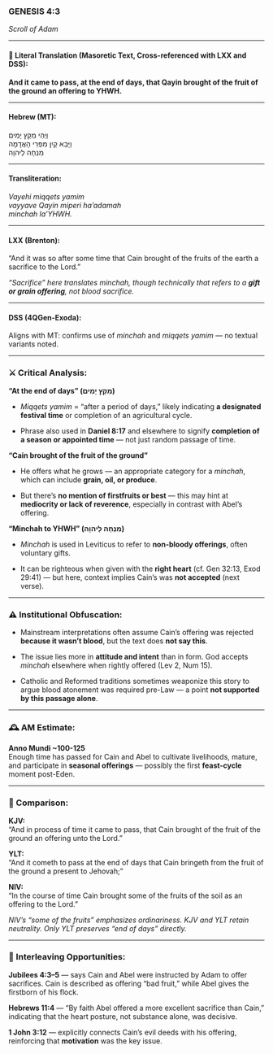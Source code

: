 ### **GENESIS 4:3**

_Scroll of Adam_

---

#### 📜 Literal Translation (Masoretic Text, Cross-referenced with LXX and DSS):

**And it came to pass, at the end of days, that Qayin brought of the fruit of the ground an offering to YHWH.**

---

#### Hebrew (MT):

וַיְהִי מִקֵּץ יָמִים  
וַיָּבֵא קַיִן מִפְּרִי הָאֲדָמָה  
מִנְחָה לַיהוָה

---

#### Transliteration:

_Vayehi miqqets yamim  
vayyave Qayin miperi ha’adamah  
minchah la’YHWH._

---

#### LXX (Brenton):

“And it was so after some time that Cain brought of the fruits of the earth a sacrifice to the Lord.”

_“Sacrifice” here translates _minchah_, though technically that refers to a **gift or grain offering**, not blood sacrifice._

---

#### DSS (4QGen-Exoda):

Aligns with MT: confirms use of _minchah_ and _miqqets yamim_ — no textual variants noted.

---

### ⚔️ Critical Analysis:

**“At the end of days” (מִקֵּץ יָמִים)**

- _Miqqets yamim_ = “after a period of days,” likely indicating **a designated festival time** or completion of an agricultural cycle.
    
- Phrase also used in **Daniel 8:17** and elsewhere to signify **completion of a season or appointed time** — not just random passage of time.
    

**“Cain brought of the fruit of the ground”**

- He offers what he grows — an appropriate category for a _minchah_, which can include **grain, oil, or produce**.
    
- But there’s **no mention of firstfruits or best** — this may hint at **mediocrity or lack of reverence**, especially in contrast with Abel’s offering.
    

**“Minchah to YHWH” (מִנְחָה לַיהוָה)**

- _Minchah_ is used in Leviticus to refer to **non-bloody offerings**, often voluntary gifts.
    
- It can be righteous when given with the **right heart** (cf. Gen 32:13, Exod 29:41) — but here, context implies Cain’s was **not accepted** (next verse).
    

---

### ⚠️ Institutional Obfuscation:

- Mainstream interpretations often assume Cain’s offering was rejected **because it wasn’t blood**, but the text does **not say this**.
    
- The issue lies more in **attitude and intent** than in form. God accepts _minchah_ elsewhere when rightly offered (Lev 2, Num 15).
    
- Catholic and Reformed traditions sometimes weaponize this story to argue blood atonement was required pre-Law — a point **not supported by this passage alone**.
    

---

### 🕰️ AM Estimate:

**Anno Mundi ~100-125**  
Enough time has passed for Cain and Abel to cultivate livelihoods, mature, and participate in **seasonal offerings** — possibly the first **feast-cycle** moment post-Eden.

---

### 📖 Comparison:

**KJV:**  
“And in process of time it came to pass, that Cain brought of the fruit of the ground an offering unto the Lord.”

**YLT:**  
“And it cometh to pass at the end of days that Cain bringeth from the fruit of the ground a present to Jehovah;”

**NIV:**  
“In the course of time Cain brought some of the fruits of the soil as an offering to the Lord.”

_NIV’s “some of the fruits” emphasizes ordinariness. KJV and YLT retain neutrality. Only YLT preserves “end of days” directly._

---

### 🔗 Interleaving Opportunities:

**Jubilees 4:3–5** — says Cain and Abel were instructed by Adam to offer sacrifices. Cain is described as offering “bad fruit,” while Abel gives the firstborn of his flock.

**Hebrews 11:4** — “By faith Abel offered a more excellent sacrifice than Cain,” indicating that the heart posture, not substance alone, was decisive.

**1 John 3:12** — explicitly connects Cain’s evil deeds with his offering, reinforcing that **motivation** was the key issue.
